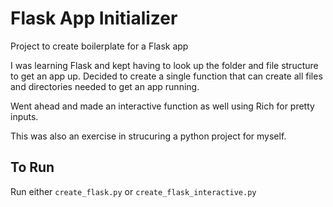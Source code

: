 # Flask App Initializer

Project to create boilerplate for a Flask app

I was learning Flask and kept having to look up the folder and file structure to get an app up. Decided to create a single function that can create all files and directories needed to get an app running. 

Went ahead and made an interactive function as well using Rich for pretty inputs.

This was also an exercise in strucuring a python project for myself.


## To Run

Run either `create_flask.py` or `create_flask_interactive.py`